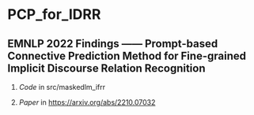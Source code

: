 # PCP_for_IDRR

## EMNLP 2022 Findings —— Prompt-based Connective Prediction Method for Fine-grained Implicit Discourse Relation Recognition

1. *Code* in src/maskedlm_ifrr

2. *Paper* in https://arxiv.org/abs/2210.07032
